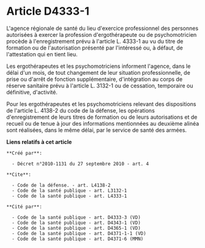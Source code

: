 # Article D4333-1

L'agence régionale de santé du lieu d'exercice professionnel des personnes autorisées à exercer la profession
d'ergothérapeute ou de psychomotricien procède à l'enregistrement prévu à l'article L. 4333-1 au vu du titre de formation ou
de l'autorisation présenté par l'intéressé ou, à défaut, de l'attestation qui en tient lieu. 

Les ergothérapeutes et les psychomotriciens informent l'agence, dans le délai d'un mois, de tout changement de leur situation
professionnelle, de prise ou d'arrêt de fonction supplémentaire, d'intégration au corps de réserve sanitaire prévu à
l'article L. 3132-1 ou de cessation, temporaire ou définitive, d'activité. 

Pour les ergothérapeutes et les psychomotriciens relevant des dispositions de l'article L. 4138-2 du code de la défense, les
opérations d'enregistrement de leurs titres de formation ou de leurs autorisations et de recueil ou de tenue à jour des
informations mentionnées au deuxième alinéa sont réalisées, dans le même délai, par le service de santé des armées.

**Liens relatifs à cet article**

	**Créé par**:

	  - Décret n°2010-1131 du 27 septembre 2010 - art. 4

	**Cite**:

	  - Code de la défense. - art. L4138-2
	  - Code de la santé publique - art. L3132-1
	  - Code de la santé publique - art. L4333-1

	**Cité par**:

	  - Code de la santé publique - art. D4333-3 (VD)
	  - Code de la santé publique - art. D4343-1 (VD)
	  - Code de la santé publique - art. D4365-1 (VD)
	  - Code de la santé publique - art. D4371-1-1 (VD)
	  - Code de la santé publique - art. D4371-6 (MMN)
